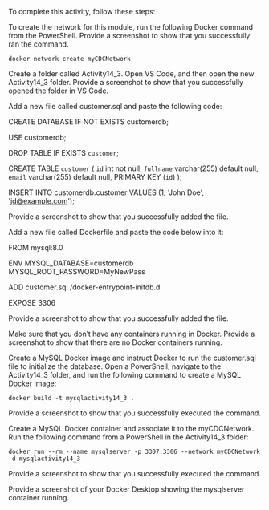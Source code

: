 To complete this activity, follow these steps: 

To create the network for this module, run the following Docker command from the PowerShell. Provide a screenshot to show that you successfully ran the command.

`docker network create myCDCNetwork`

Create a folder called Activity14_3. Open VS Code, and then open the new Activity14_3 folder. Provide a screenshot to show that you successfully opened the folder in VS Code.

Add a new file called customer.sql and paste the following code:

CREATE DATABASE IF NOT EXISTS customerdb;

USE customerdb;

DROP TABLE IF EXISTS `customer`;

CREATE TABLE `customer` (
   `id` int not null,
   `fullname` varchar(255) default null,
   `email` varchar(255) default null,
   PRIMARY KEY (`id`)
);

INSERT INTO customerdb.customer VALUES (1, 'John Doe', 'jd@example.com');

Provide a screenshot to show that you successfully added the file.

Add a new file called Dockerfile and paste the code below into it:

FROM mysql:8.0

ENV MYSQL_DATABASE=customerdb \
    MYSQL_ROOT_PASSWORD=MyNewPass

ADD customer.sql /docker-entrypoint-initdb.d

EXPOSE 3306

Provide a screenshot to show that you successfully added the file.

Make sure that you don’t have any containers running in Docker. Provide a screenshot to show that there are no Docker containers running.

Create a MySQL Docker image and instruct Docker to run the customer.sql file to initialize the database. Open a PowerShell, navigate to the Activity14_3 folder, and run the following command to create a MySQL Docker image:

`docker build -t mysqlactivity14_3 .`

Provide a screenshot to show that you successfully executed the command.

Create a MySQL Docker container and associate it to the myCDCNetwork. Run the following command from a PowerShell in the Activity14_3 folder:

`docker run --rm --name mysqlserver -p 3307:3306 --network myCDCNetwork -d mysqlactivity14_3`

Provide a screenshot to show that you successfully executed the command.

Provide a screenshot of your Docker Desktop showing the mysqlserver container running.